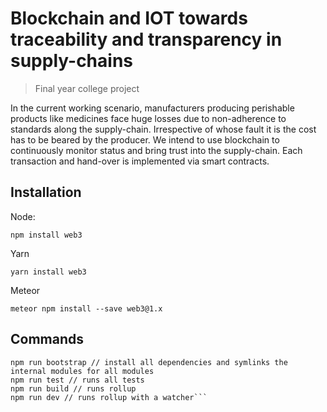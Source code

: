 # Blockchain and IOT towards traceability and transparency in supply-chains
> Final year college project

In the current working scenario, manufacturers producing perishable products like medicines face huge losses due to non-adherence to standards along the supply-chain. Irrespective of whose fault it is the cost has to be beared by the producer. We intend to use blockchain to continuously monitor status and bring trust into the supply-chain. Each transaction and hand-over is implemented via smart contracts.

## Installation

Node:

```npm install web3```

Yarn

```yarn install web3```

Meteor

```meteor npm install --save web3@1.x```



 


## Commands

```npm run clean // removes all the node_modules folders in all modules
npm run bootstrap // install all dependencies and symlinks the internal modules for all modules
npm run test // runs all tests
npm run build // runs rollup
npm run dev // runs rollup with a watcher```

